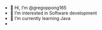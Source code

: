 - 👋 Hi, I’m @gregoppong165
- 👀 I’m interested in Software development
- 🌱 I’m currently learning Java
- 
<!---
kofirockerfeller/kofirockerfeller is a ✨ special ✨ repository because its `README.md` (this file) appears on your GitHub profile.
You can click the Preview link to take a look at your changes.
--->
